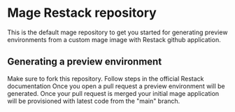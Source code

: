 # Mage Restack repository
This is the default mage repository to get you started for generating preview environments from a custom mage image with Restack github application.

## Generating a preview environment
Make sure to fork this repository.
Follow steps in the official Restack documentation
Once you open a pull request a preview environment will be generated.
Once your pull request is merged your initial mage application will be provisioned with latest code from the "main" branch.
